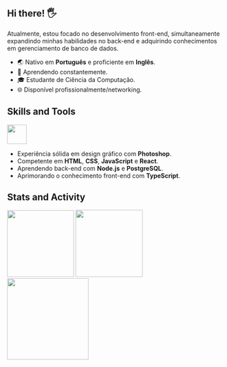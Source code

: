 ## Hi there! 🖐️
Atualmente, estou focado no desenvolvimento front-end, simultaneamente expandindo minhas habilidades no back-end e adquirindo conhecimentos em gerenciamento de banco de dados.
- 🌏 Nativo em **Português** e proficiente em **Inglês**.
- 📝 Aprendendo constantemente.
- 🎓 Estudante de Ciência da Computação.
- 🌐 Disponível profissionalmente/networking.

## Skills and Tools

<img height="45em" src="https://skillicons.dev/icons?i=js,typescript,photoshop,html,css,react,bootstrap,nodejs" />

- Experiência sólida em design gráfico com **Photoshop**.
- Competente em **HTML**, **CSS**, **JavaScript** e **React**.
- Aprendendo back-end com **Node.js** e **PostgreSQL**.
- Aprimorando o conhecimento front-end com **TypeScript**.

## Stats and Activity
<div style="display: inline_block">
<img height="155em" src="https://github-readme-stats.vercel.app/api?username=screm1n&show_icons=true&theme=radical&count_private=true&rank_icon=github&hide_border=true">
<img height="156em" src="https://github-readme-stats.vercel.app/api/wakatime?username=scremin&langs_count=8&hide_border=true&bg_color=141424&custom_title=Codding%20Time&title_color=e23a70&text_color=4cbdde&range=all_time&icon_color=c4ac3e">
</div>

<div style="display: inline_block">
<img height="189em" src="https://github-profile-summary-cards.vercel.app/api/cards/profile-details?username=screm1n&theme=radical">
